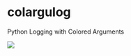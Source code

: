 # colargulog
Python Logging with Colored Arguments

[<img src="https://miro.medium.com/max/700/1*ZaOru_rZsnfNCQaPJ5D60g.png">](http://google.com.au/)


